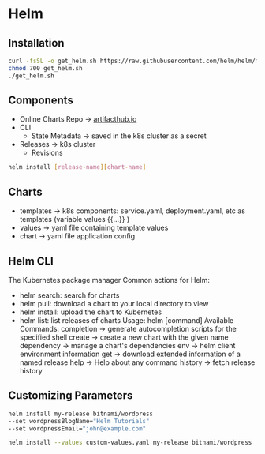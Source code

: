 # Helm

## Installation

```bash
curl -fsSL -o get_helm.sh https://raw.githubusercontent.com/helm/helm/main/scripts/get-helm-3
chmod 700 get_helm.sh
./get_helm.sh
```

## Components

- Online Charts Repo → [artifacthub.io](http://artifacthub.io)
- CLI
    - State Metadata → saved in the k8s cluster as a secret
- Releases → k8s cluster
    - Revisions

```bash
helm install [release-name][chart-name]
```

## Charts

- templates → k8s components: service.yaml, deployment.yaml, etc as templates (variable values {{…}} )
- values → yaml file containing template values
- chart → yaml file application config

## Helm CLI

The Kubernetes package manager
Common actions for Helm:

- helm search: search for charts
- helm pull: download a chart to your local directory to view
- helm install: upload the chart to Kubernetes
- helm list: list releases of charts
Usage:
helm [command]
Available Commands:
completion → generate autocompletion scripts for the specified shell
create → create a new chart with the given name
dependency → manage a chart's dependencies
env → helm client environment information
get → download extended information of a named release
help → Help about any command
history → fetch release history

## Customizing Parameters

```bash
helm install my-release bitnami/wordpress 
--set wordpressBlogName="Helm Tutorials"
--set wordpressEmail="john@example.com"

helm install --values custom-values.yaml my-release bitnami/wordpress
```